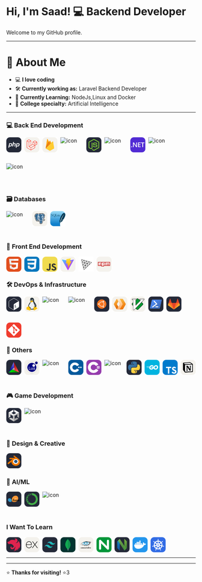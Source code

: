 # Hi, I'm Saad! 💻 **Backend Developer**

Welcome to my GitHub profile.

---

# 🎨 **About Me**

- 💻 **I love coding**
- 🛠️ **Currently working as:** Laravel Backend Developer
- 🐧 **Currently Learning:** NodeJs,Linux and Docker
- 🤖 **College specialty:** Artificial Intelligence

---

### 💻 **Back End Development**

<div align="left" style="display: flex; flex-wrap: wrap; gap: 8px;">
  <img src="./icons/PHP-Dark.svg" alt="C++" width="40" height="40" />
  <img src="./icons/Laravel-Light.svg" alt="C++" width="40" height="40" />
  <img src="./icons/Firebase-Light.svg" alt="TypeScript" width="40" height="40" />
  
  <div style="display: flex; align-items: flex-start;">
    <img src="https://techstack-generator.vercel.app/js-icon.svg" alt="icon" width="61" height="61" />
  </div>
  <img src="./icons/NodeJS-Dark.svg" alt="C++" width="40" height="40" />


  <div style="display: flex; align-items: flex-start;">
    <img src="https://techstack-generator.vercel.app/csharp-icon.svg" alt="icon" width="61" height="61" />
  </div>
  <img src="./icons/DotNet.svg" alt="C++" width="40" height="40" />

  <div style="display: flex; align-items: flex-start;">
   <img src="https://techstack-generator.vercel.app/graphql-icon.svg" alt="icon" width="61" height="61" />
  </div>

  <div style="display: flex; align-items: flex-start;">
    <img src="https://techstack-generator.vercel.app/restapi-icon.svg" alt="icon" width="61" height="61" />
  </div>

</div>

### 🗃️ **Databases**

<div align="left" style="display: flex; flex-wrap: wrap; gap: 8px;">
  <div style="display: flex; align-items: flex-start;">
   <img src="https://techstack-generator.vercel.app/mysql-icon.svg" alt="icon" width="61" height="61" />
  </div>
  <img src="./icons/PostgreSQL-Light.svg" alt="PostgreSQL" width="40" height="40" />
  <img src="./icons/SQLite.svg" alt="SQLite" width="40" height="40" />
</div>

### 🌈 **Front End Development**

<div align="left" style="display: flex; flex-wrap: wrap; gap: 8px;">
  <img src="./icons/HTML.svg" alt="HTML" width="40" height="40" />
  <img src="./icons/CSS.svg" alt="CSS" width="40" height="40" />
  <img src="./icons/JavaScript.svg" alt="JavaScript" width="40" height="40" />
  <img src="./icons/Vite-Light.svg" alt="CSS" width="40" height="40" />
  <img src="./icons/ThreeJS-Light.svg" alt="TypeScript" width="40" height="40" />
  <img src="./icons/Npm-Light.svg" alt="TypeScript" width="40" height="40" />

</div>

### 🛠️ **DevOps & Infrastructure**

<div align="left" style="display: flex; flex-wrap: wrap; gap: 8px;">
<img src="./icons/Bash-Dark.svg" alt="TypeScript" width="40" height="40" />
<img src="./icons/Linux-Light.svg" alt="TypeScript" width="40" height="40" />
  <div style="display: flex; align-items: flex-start;">
    <img src="https://techstack-generator.vercel.app/nginx-icon.svg" alt="icon" width="61" height="61" />
  </div>

  <div style="display: flex; align-items: flex-start;">
    <img src="https://techstack-generator.vercel.app/docker-icon.svg" alt="icon" width="61" height="61" />
  </div>
  <img src="./icons/Ubuntu-Dark.svg" alt="Ubuntu" width="40" height="40" />
  <img src="./icons/Workers-Light.svg" alt="NGINX" width="40" height="40" />
  <img src="./icons/VIM-Light.svg" alt="TypeScript" width="40" height="40" />
  <img src="./icons/Powershell-Dark.svg" alt="TypeScript" width="40" height="40" />
  <img src="./icons/GitLab-Dark.svg" alt="TypeScript" width="40" height="40" />
  <img src="./icons/Git.svg" alt="TypeScript" width="40" height="40" />
</div>

### 🔧 **Others**

<div align="left" style="display: flex; flex-wrap: wrap; gap: 8px;">
<img src="./icons/CMake-Dark.svg" alt="TypeScript" width="40" height="40" />
<img src="./icons/Lua-Light.svg" alt="TypeScript" width="40" height="40" />
  <div style="display: flex; align-items: flex-start;">
    <img src="https://techstack-generator.vercel.app/github-icon.svg" alt="icon" width="61" height="61" />
  </div>
  <img src="./icons/CPP.svg" alt="C++" width="40" height="40" />
  <img src="./icons/CS.svg" alt="C#" width="40" height="40" />
  <div style="display: flex; align-items: flex-start;">
    <img src="https://techstack-generator.vercel.app/java-icon.svg" alt="icon" width="51" height="51" />
  </div>
  <img src="./icons/Python-Dark.svg" alt="Python" width="40" height="40" />
  <img src="./icons/GoLang.svg" alt="Go" width="40" height="40" />
  <img src="./icons/TypeScript.svg" alt="TypeScript" width="40" height="40" />
<img src="./icons/Notion-Light.svg" alt="TypeScript" width="40" height="40" />
</div>

### 🎮 **Game Development**

<div align="left" style="display: flex; flex-wrap: wrap; gap: 8px;">
  <img src="./icons/Unity-Dark.svg" alt="Unity" width="40" height="40" />
  <img src="https://techstack-generator.vercel.app/cpp-icon.svg" alt="icon" width="61" height="61" />
</div>

### 🎨 **Design & Creative**

  <img src="./icons/Blender-Dark.svg" alt="Blender" width="40" height="40" />

### 🤖 **AI/ML**

<div align="left" style="display: flex; flex-wrap: wrap; gap: 8px;">
  <img src="./icons/ScikitLearn-Dark.svg" alt="Scikit-Learn" width="40" height="40" />
  <img src="./icons/Anaconda-Dark.svg" alt="Anaconda" width="40" height="40" />
  <div style="display: flex; align-items: flex-start;">
    <img src="https://techstack-generator.vercel.app/python-icon.svg" alt="icon" width="61" height="61" />
  </div>
</div>

### **I Want To Learn**

<div align="left" style="display: flex; flex-wrap: wrap; gap: 8px;">
<img src="./icons/NestJS-Dark.svg" alt="Scikit-Learn" width="40" height="40" />
  <img src="./icons/ExpressJS-Light.svg" alt="TypeScript" width="40" height="40" />
  <img src="./icons/TailwindCSS-Dark.svg" alt="TypeScript" width="40" height="40" />
  <img src="./icons/MongoDB.svg" alt="TypeScript" width="40" height="40" />
  <img src="./icons/Cassandra-Light.svg" alt="TypeScript" width="40" height="40" />
  <img src="./icons/Nginx.svg" alt="NGINX" width="40" height="40" />
  <img src="./icons/NeoVim-Dark.svg" alt="TypeScript" width="40" height="40" />
  <img src="./icons/Docker.svg" alt="Docker" width="40" height="40" />
  <img src="./icons/Kubernetes.svg" alt="Docker" width="40" height="40" />
</div>

<div align="center" style="display: flex; flex-wrap: wrap; gap: 5px;">

</div>

---

---

⭐ **Thanks for visiting!** ⭐3
